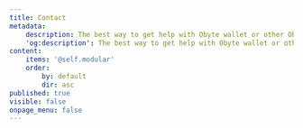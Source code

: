 ```yaml
---
title: Contact
metadata:
    description: The best way to get help with Obyte wallet or other Obyte products is to ask the community. For business inquiries, please use email.
    'og:description': The best way to get help with Obyte wallet or other Obyte products is to ask the community. For business inquiries, please use email.
content:
    items: '@self.modular'
    order:
        by: default
        dir: asc
published: true
visible: false
onpage_menu: false
---
```


